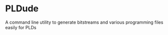 # PLDude
A command line utility to generate bitstreams and various programming files easily for PLDs
